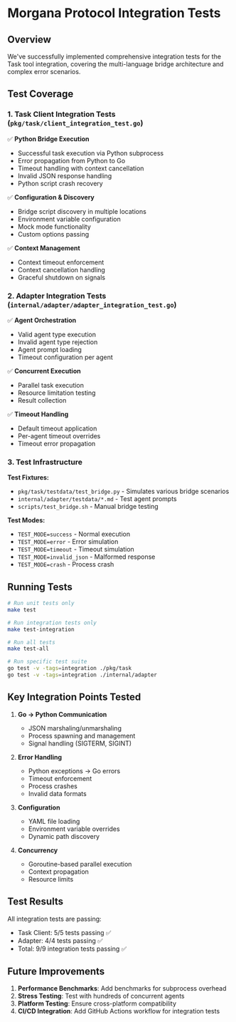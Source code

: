 # Morgana Protocol Integration Tests

## Overview

We've successfully implemented comprehensive integration tests for the Task tool
integration, covering the multi-language bridge architecture and complex error
scenarios.

## Test Coverage

### 1. Task Client Integration Tests (`pkg/task/client_integration_test.go`)

✅ **Python Bridge Execution**

- Successful task execution via Python subprocess
- Error propagation from Python to Go
- Timeout handling with context cancellation
- Invalid JSON response handling
- Python script crash recovery

✅ **Configuration & Discovery**

- Bridge script discovery in multiple locations
- Environment variable configuration
- Mock mode functionality
- Custom options passing

✅ **Context Management**

- Context timeout enforcement
- Context cancellation handling
- Graceful shutdown on signals

### 2. Adapter Integration Tests (`internal/adapter/adapter_integration_test.go`)

✅ **Agent Orchestration**

- Valid agent type execution
- Invalid agent type rejection
- Agent prompt loading
- Timeout configuration per agent

✅ **Concurrent Execution**

- Parallel task execution
- Resource limitation testing
- Result collection

✅ **Timeout Handling**

- Default timeout application
- Per-agent timeout overrides
- Timeout error propagation

### 3. Test Infrastructure

**Test Fixtures:**

- `pkg/task/testdata/test_bridge.py` - Simulates various bridge scenarios
- `internal/adapter/testdata/*.md` - Test agent prompts
- `scripts/test_bridge.sh` - Manual bridge testing

**Test Modes:**

- `TEST_MODE=success` - Normal execution
- `TEST_MODE=error` - Error simulation
- `TEST_MODE=timeout` - Timeout simulation
- `TEST_MODE=invalid_json` - Malformed response
- `TEST_MODE=crash` - Process crash

## Running Tests

```bash
# Run unit tests only
make test

# Run integration tests only
make test-integration

# Run all tests
make test-all

# Run specific test suite
go test -v -tags=integration ./pkg/task
go test -v -tags=integration ./internal/adapter
```

## Key Integration Points Tested

1. **Go → Python Communication**

   - JSON marshaling/unmarshaling
   - Process spawning and management
   - Signal handling (SIGTERM, SIGINT)

2. **Error Handling**

   - Python exceptions → Go errors
   - Timeout enforcement
   - Process crashes
   - Invalid data formats

3. **Configuration**

   - YAML file loading
   - Environment variable overrides
   - Dynamic path discovery

4. **Concurrency**
   - Goroutine-based parallel execution
   - Context propagation
   - Resource limits

## Test Results

All integration tests are passing:

- Task Client: 5/5 tests passing ✅
- Adapter: 4/4 tests passing ✅
- Total: 9/9 integration tests passing ✅

## Future Improvements

1. **Performance Benchmarks**: Add benchmarks for subprocess overhead
2. **Stress Testing**: Test with hundreds of concurrent agents
3. **Platform Testing**: Ensure cross-platform compatibility
4. **CI/CD Integration**: Add GitHub Actions workflow for integration tests
